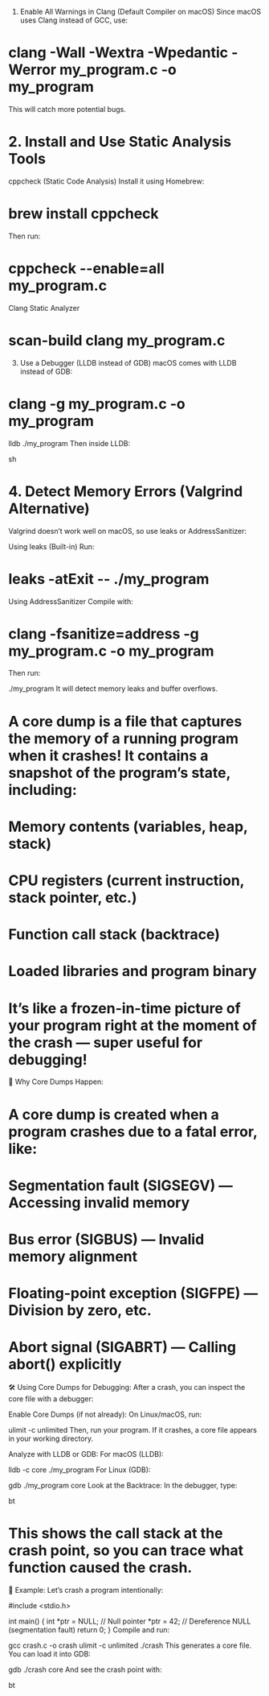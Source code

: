 1. Enable All Warnings in Clang (Default Compiler on macOS)
Since macOS uses Clang instead of GCC, use:


# clang -Wall -Wextra -Wpedantic -Werror my_program.c -o my_program
This will catch more potential bugs.

# 2. Install and Use Static Analysis Tools
cppcheck (Static Code Analysis)
Install it using Homebrew:


# brew install cppcheck
Then run:

# cppcheck --enable=all my_program.c
Clang Static Analyzer

# scan-build clang my_program.c
3. Use a Debugger (LLDB instead of GDB)
macOS comes with LLDB instead of GDB:


# clang -g my_program.c -o my_program
lldb ./my_program
Then inside LLDB:

sh

# 4. Detect Memory Errors (Valgrind Alternative)
Valgrind doesn’t work well on macOS, so use leaks or AddressSanitizer:

Using leaks (Built-in)
Run:


# leaks -atExit -- ./my_program
Using AddressSanitizer
Compile with:

# clang -fsanitize=address -g my_program.c -o my_program
Then run:


./my_program
It will detect memory leaks and buffer overflows.


# A core dump is a file that captures the memory of a running program when it crashes! It contains a snapshot of the program’s state, including:

# Memory contents (variables, heap, stack)
# CPU registers (current instruction, stack pointer, etc.)
# Function call stack (backtrace)
# Loaded libraries and program binary
# It’s like a frozen-in-time picture of your program right at the moment of the crash — super useful for debugging!

🧠 Why Core Dumps Happen:

# A core dump is created when a program crashes due to a fatal error, like:

# Segmentation fault (SIGSEGV) — Accessing invalid memory
# Bus error (SIGBUS) — Invalid memory alignment
# Floating-point exception (SIGFPE) — Division by zero, etc.
# Abort signal (SIGABRT) — Calling abort() explicitly
🛠 Using Core Dumps for Debugging:
After a crash, you can inspect the core file with a debugger:

Enable Core Dumps (if not already):
On Linux/macOS, run:

ulimit -c unlimited
Then, run your program. If it crashes, a core file appears in your working directory.

Analyze with LLDB or GDB:
For macOS (LLDB):

lldb -c core ./my_program
For Linux (GDB):

gdb ./my_program core
Look at the Backtrace:
In the debugger, type:

bt
# This shows the call stack at the crash point, so you can trace what function caused the crash.

🚀 Example:
Let’s crash a program intentionally:

#include <stdio.h>

int main() {
    int *ptr = NULL;    // Null pointer
    *ptr = 42;          // Dereference NULL (segmentation fault)
    return 0;
}
Compile and run:

gcc crash.c -o crash
ulimit -c unlimited
./crash
This generates a core file. You can load it into GDB:

gdb ./crash core
And see the crash point with:

bt


